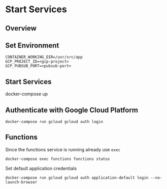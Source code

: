 
# Start Services

## Overview 



## Set Environment

```
CONTAINER_WORKING_DIR=/usr/src/app
GCP_PROJECT_ID=<gcp-project>
GCP_PUBSUB_PORT=<pubsub-port>
```

## Start Services

docker-compose up

## Authenticate with Google Cloud Platform

```docker-compose run gcloud gcloud auth login```



## Functions

Since the functions service is running already use `exec`

```docker-compose exec functions functions status```

Set default application credentials

```docker-compose run gcloud gcloud auth application-default login --no-launch-browser```


